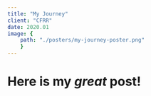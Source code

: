 ```yaml
---
title: "My Journey"
client: "CFRR"
date: 2020.01
image: { 
	path: "./posters/my-journey-poster.png" 
	}
---
```


# Here is my _great_ post!
